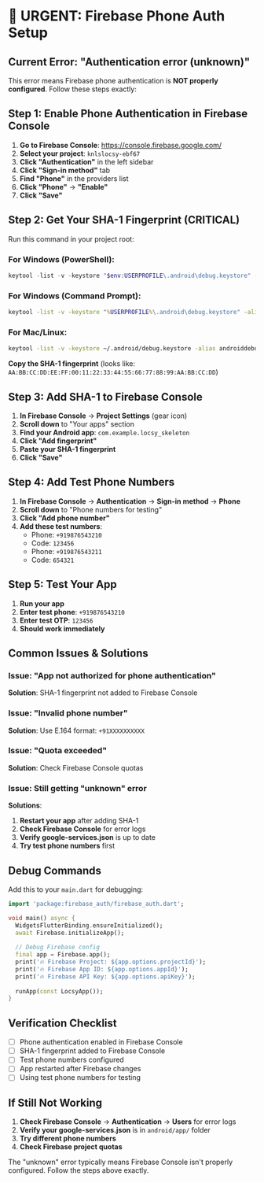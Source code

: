 # 🚨 URGENT: Firebase Phone Auth Setup

## Current Error: "Authentication error (unknown)"

This error means Firebase phone authentication is **NOT properly configured**. Follow these steps exactly:

## Step 1: Enable Phone Authentication in Firebase Console

1. **Go to Firebase Console**: https://console.firebase.google.com/
2. **Select your project**: `knlslocsy-ebf67`
3. **Click "Authentication"** in the left sidebar
4. **Click "Sign-in method"** tab
5. **Find "Phone"** in the providers list
6. **Click "Phone"** → **"Enable"**
7. **Click "Save"**

## Step 2: Get Your SHA-1 Fingerprint (CRITICAL)

Run this command in your project root:

### For Windows (PowerShell):
```powershell
keytool -list -v -keystore "$env:USERPROFILE\.android\debug.keystore" -alias androiddebugkey -storepass android -keypass android
```

### For Windows (Command Prompt):
```cmd
keytool -list -v -keystore "%USERPROFILE%\.android\debug.keystore" -alias androiddebugkey -storepass android -keypass android
```

### For Mac/Linux:
```bash
keytool -list -v -keystore ~/.android/debug.keystore -alias androiddebugkey -storepass android -keypass android
```

**Copy the SHA-1 fingerprint** (looks like: `AA:BB:CC:DD:EE:FF:00:11:22:33:44:55:66:77:88:99:AA:BB:CC:DD`)

## Step 3: Add SHA-1 to Firebase Console

1. **In Firebase Console** → **Project Settings** (gear icon)
2. **Scroll down** to "Your apps" section
3. **Find your Android app**: `com.example.locsy_skeleton`
4. **Click "Add fingerprint"**
5. **Paste your SHA-1 fingerprint**
6. **Click "Save"**

## Step 4: Add Test Phone Numbers

1. **In Firebase Console** → **Authentication** → **Sign-in method** → **Phone**
2. **Scroll down** to "Phone numbers for testing"
3. **Click "Add phone number"**
4. **Add these test numbers**:
   - Phone: `+919876543210`
   - Code: `123456`
   - Phone: `+919876543211`
   - Code: `654321`

## Step 5: Test Your App

1. **Run your app**
2. **Enter test phone**: `+919876543210`
3. **Enter test OTP**: `123456`
4. **Should work immediately**

## Common Issues & Solutions

### Issue: "App not authorized for phone authentication"
**Solution**: SHA-1 fingerprint not added to Firebase Console

### Issue: "Invalid phone number"
**Solution**: Use E.164 format: `+91XXXXXXXXXX`

### Issue: "Quota exceeded"
**Solution**: Check Firebase Console quotas

### Issue: Still getting "unknown" error
**Solutions**:
1. **Restart your app** after adding SHA-1
2. **Check Firebase Console** for error logs
3. **Verify google-services.json** is up to date
4. **Try test phone numbers** first

## Debug Commands

Add this to your `main.dart` for debugging:

```dart
import 'package:firebase_auth/firebase_auth.dart';

void main() async {
  WidgetsFlutterBinding.ensureInitialized();
  await Firebase.initializeApp();
  
  // Debug Firebase config
  final app = Firebase.app();
  print('🔥 Firebase Project: ${app.options.projectId}');
  print('🔥 Firebase App ID: ${app.options.appId}');
  print('🔥 Firebase API Key: ${app.options.apiKey}');
  
  runApp(const LocsyApp());
}
```

## Verification Checklist

- [ ] Phone authentication enabled in Firebase Console
- [ ] SHA-1 fingerprint added to Firebase Console
- [ ] Test phone numbers configured
- [ ] App restarted after Firebase changes
- [ ] Using test phone numbers for testing

## If Still Not Working

1. **Check Firebase Console** → **Authentication** → **Users** for error logs
2. **Verify your google-services.json** is in `android/app/` folder
3. **Try different phone numbers**
4. **Check Firebase project quotas**

The "unknown" error typically means Firebase Console isn't properly configured. Follow the steps above exactly.
